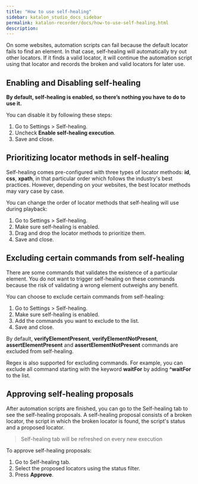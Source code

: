 ```yaml
---
title: "How to use self-healing" 
sidebar: katalon_studio_docs_sidebar
permalink: katalon-recorder/docs/how-to-use-self-healing.html 
description: 
---
```


On some websites, automation scripts can fail because the default locator fails to find an element. In that case, self-healing will automatically try out other locators. If it finds a valid locator, it will continue the automation script using that locator and records the broken and valid locators for later use.

## Enabling and Disabling self-healing

**By default, self-healing is enabled, so there’s nothing you have to do to use it.**

You can disable it by following these steps:

1.  Go to Settings > Self-healing.    
2.  Uncheck **Enable self-healing execution**.    
3.  Save and close.
    


## Prioritizing locator methods in self-healing

Self-healing comes pre-configured with three types of locator methods: **id**, **css**, **xpath**, in that particular order which follows the industry's best practices. However, depending on your websites, the best locator methods may vary case by case.

You can change the order of locator methods that self-healing will use during playback:

1.  Go to Settings > Self-healing.    
2.  Make sure self-healing is enabled.    
3.  Drag and drop the locator methods to prioritize them.    
4.  Save and close.
    

## Excluding certain commands from self-healing

There are some commands that validates the existence of a particular element. You do not want to trigger self-healing on these commands because the risk of validating a wrong element outweighs any benefit.

You can choose to exclude certain commands from self-healing:

1.  Go to Settings > Self-healing.
2.  Make sure self-healing is enabled.    
3.  Add the commands you want to exclude to the list.    
4.  Save and close.
    

By default, **verifyElementPresent**, **verifyElementNotPresent**, **assertElementPresent** and **assertElementNotPresent** commands are excluded from self-healing.

Regex is also supported for excluding commands. For example, you can exclude all command starting with the keyword **waitFor** by adding **^waitFor** to the list.

## Approving self-healing proposals

After automation scripts are finished, you can go to the Self-healing tab to see the self-healing proposals. A self-healing proposal consists of a broken locator, the script in which the broken locator is found, the script's status and a proposed locator.


> Self-healing tab will be refreshed on every new execution

To approve self-healing proposals:

1.  Go to Self-healing tab.    
2.  Select the proposed locators using the status filter.    
3.  Press **Approve**.